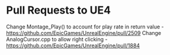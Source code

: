 # Pull Requests to UE4

Change Montage_Play() to account for play rate in return value - https://github.com/EpicGames/UnrealEngine/pull/2509
Change AnalogCursor.cpp to allow right clicking - https://github.com/EpicGames/UnrealEngine/pull/1884
